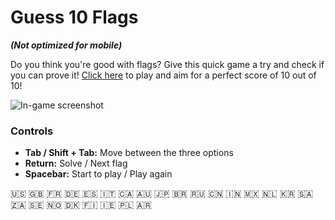# Guess 10 Flags
***(Not optimized for mobile)***  

Do you think you're good with flags? Give this quick game a try and check if you can prove it! [Click here](https://martiespinosa.github.io/Guess10Flags/) to play and aim for a perfect score of 10 out of 10!

![In-game screenshot](https://github.com/martiespinosa/Guess10Flags/blob/main/screenshot/ss5.png)


### Controls
- **Tab / Shift + Tab:** Move between the three options
- **Return:** Solve / Next flag
- **Spacebar:** Start to play / Play again


🇺🇸 🇬🇧 🇫🇷 🇩🇪 🇪🇸 🇮🇹 🇨🇦 🇦🇺 🇯🇵 🇧🇷 🇷🇺 🇨🇳 🇮🇳 🇲🇽 🇳🇱 🇰🇷 🇸🇦 🇿🇦 🇸🇪 🇳🇴 🇩🇰 🇫🇮 🇮🇪 🇵🇱 🇦🇷
